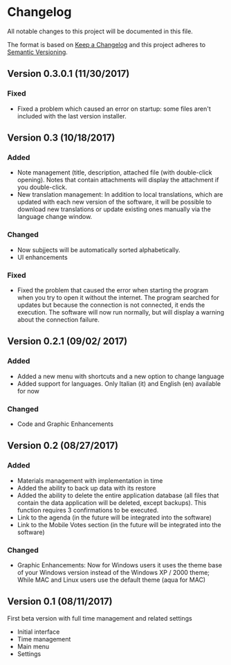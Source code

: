 # Changelog
All notable changes to this project will be documented in this file.

The format is based on [Keep a Changelog](http://keepachangelog.com/en/1.0.0/)
and this project adheres to [Semantic Versioning](http://semver.org/spec/v2.0.0.html).


## Version 0.3.0.1 (11/30/2017)

### Fixed
- Fixed a problem which caused an error on startup: some files aren't included with the last version installer.


## Version 0.3 (10/18/2017)

### Added
- Note management (title, description, attached file (with double-click opening). Notes that contain attachments will display the attachment if you double-click.
- New translation management: In addition to local translations, which are updated with each new version of the software, it will be possible to download new translations or update existing ones manually via the language change window.

### Changed
- Now subjjects will be automatically sorted alphabetically.
- UI enhancements

### Fixed
- Fixed the problem that caused the error when starting the program when you try to open it without the internet. The program searched for updates but because the connection is not connected, it ends the execution. The software will now run normally, but will display a warning about the connection failure.

## Version 0.2.1 (09/02/ 2017)

### Added
- Added a new menu with shortcuts and a new option to change language
- Added support for languages. Only Italian (it) and English (en) available for now

### Changed
- Code and Graphic Enhancements


## Version 0.2 (08/27/2017)

### Added
- Materials management with implementation in time
- Added the ability to back up data with its restore
- Added the ability to delete the entire application database (all files that contain the data application will be deleted, except backups). This function requires 3 confirmations to be executed.
- Link to the agenda (in the future will be integrated into the software)
- Link to the Mobile Votes section (in the future will be integrated into the software)

### Changed
- Graphic Enhancements: Now for Windows users it uses the theme base of your Windows version instead of the Windows XP / 2000 theme; While MAC and Linux users use the default theme (aqua for MAC)


## Version 0.1 (08/11/2017)
First beta version with full time management and related settings
- Initial interface
- Time management
- Main menu
- Settings